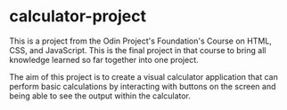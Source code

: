 # calculator-project

This is a project from the Odin Project's Foundation's Course on HTML, CSS, and JavaScript. This is the final project in that course to bring all knowledge learned so far together into one project. 

The aim of this project is to create a visual calculator application that can perform basic calculations by interacting with buttons on the screen and being able to see the output within the calculator. 